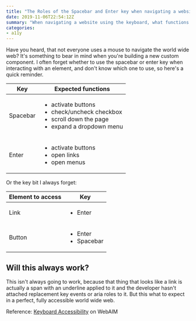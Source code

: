 ```yaml
---
title: "The Roles of the Spacebar and Enter key when navigating a website with the keyboard"
date: 2019-11-06T22:54:12Z
summary: "When navigating a website using the keyboard, what functions can you expect the spacebar and enter key to perform?"
categories:
- a11y
---
```


Have you heard, that not everyone uses a mouse to navigate the world wide web? It's something to bear in mind when you're building a new custom component. I often forget whether to use the spacebar or enter key when interacting with an element, and don't know which one to use, so here's a quick reminder.

| Key | Expected functions |
| --- | --- |
| Spacebar | <ul><li>activate buttons</li><li>check/uncheck checkbox</li><li>scroll down the page</li><li>expand a dropdown menu</li></ul> |
| Enter | <ul><li>activate buttons</li><li>open links</li><li>open menus</li></ul> |

Or the key bit I always forget:

| Element to access | Key |
| --- | --- |
| Link | <ul><li>Enter</li></ul> |
| Button | <ul><li>Enter</li><li>Spacebar</li></ul> |

## Will this always work?

This isn't always going to work, because that thing that looks like a link is actually a span with an underline applied to it and the developer hasn't attached replacement key events or aria roles to it. But this what to expect in a perfect, fully accessible world wide web.

Reference: [Keyboard Accessibility](https://webaim.org/techniques/keyboard/) on WebAIM